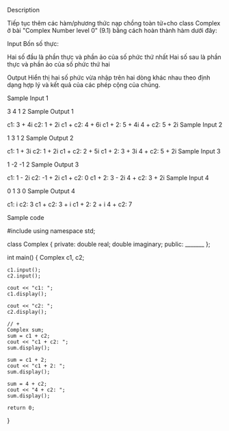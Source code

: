 Description

Tiếp tục thêm các hàm/phương thức nạp chồng toàn tử+cho class Complex ở bài "Complex Number level 0" (9.1) bằng cách hoàn thành hàm dưới đây:

Input
Bốn số thực:

Hai số đầu là phần thực và phần ảo của số phức thứ nhất
Hai số sau là phần thực và phần ảo của số phức thứ hai

Output
Hiển thị hai số phức vừa nhập trên hai dòng khác nhau theo định dạng hợp lý và kết quả của các phép cộng của chúng.

Sample Input 1

3 4
1 2
Sample Output 1

c1: 3 + 4i
c2: 1 + 2i
c1 + c2: 4 + 6i
c1 + 2: 5 + 4i
4 + c2: 5 + 2i
Sample Input 2

1 3
1 2
Sample Output 2

c1: 1 + 3i
c2: 1 + 2i
c1 + c2: 2 + 5i
c1 + 2: 3 + 3i
4 + c2: 5 + 2i
Sample Input 3

1 -2
-1 2
Sample Output 3

c1: 1 - 2i
c2: -1 + 2i
c1 + c2: 0
c1 + 2: 3 - 2i
4 + c2: 3 + 2i
Sample Input 4

0 1
3 0
Sample Output 4

c1: i
c2: 3
c1 + c2: 3 + i
c1 + 2: 2 + i
4 + c2: 7

Sample code 

#include <iostream>
using namespace std;

class Complex
{
private:
    double  real;
    double imaginary;
public:
    _______
};


int main()
{
    Complex c1, c2;

    c1.input();
    c2.input();

    cout << "c1: ";
    c1.display();

    cout << "c2: ";
    c2.display();

    // +
    Complex sum;
    sum = c1 + c2;
    cout << "c1 + c2: ";
    sum.display();

    sum = c1 + 2;
    cout << "c1 + 2: ";
    sum.display();

    sum = 4 + c2;
    cout << "4 + c2: ";
    sum.display();

    return 0;
}
